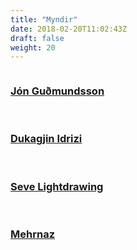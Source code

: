 ```yaml
---
title: "Myndir"
date: 2018-02-20T11:02:43Z
draft: false
weight: 20
---
```





<div class="row">
<div class="column">
<h3><a href="https://www.jongudmundsson.com/">Jón Guðmundsson</a></h3>
<section id="photos">
	<img src="/images/gallery/nonni/Arm.jpg" alt>
	<img src="/images/gallery/nonni/Bent leg straddle.jpg" alt>
	<img src="/images/gallery/nonni/Figa.jpg" alt>
	<img src="/images/gallery/nonni/Full position.jpg" alt>
	<img src="/images/gallery/nonni/Straddle.jpg" alt>
	<img src="/images/gallery/nonni/Twisty shape.jpg" alt>
</section>
</div>

<div class="column">
<h3><a href="https://www.facebook.com/dukagjinfilm/">Dukagjin Idrizi</a></h3>
<section id="photos">
	<img src="/images/gallery/duki/61868559_641591489648394_3290935243640406016_n.jpg" alt>
	<img src="/images/gallery/duki/DSC00623.jpg" alt>
	<img src="/images/gallery/duki/DSC06467.jpg" alt>
	<img src="/images/gallery/duki/DSC09905.jpg" alt>
	<img src="/images/gallery/duki/DSC09916.jpg" alt>
	<img src="/images/gallery/duki/DSC09927.jpg" alt>
</section>
</div>
</div>


<div class="row">
<div class="column">
<h3><a href="https://www.facebook.com/sevelightdrawing/">Seve Lightdrawing</a></h3>
<section id="photos">
	<img src="/images/gallery/seve/Cane one arm color.JPG" alt>
	<img src="/images/gallery/seve/Cane one arm.JPG" alt>
	<img src="/images/gallery/seve/Push Harder - Conditionning 9.JPG" alt>
	<img src="/images/gallery/seve/Push Harder - Mikael Day 6 - 17.JPG" alt>
	<img src="/images/gallery/seve/Push Harder - Mikael Day 6 - 27.JPG" alt>
	<img src="/images/gallery/seve/Push Harder - Mikael Day 6 - 8.JPG" alt>
	<img src="/images/gallery/seve/Push Harder 2019 - Emmet Day 4 - 32.JPG" alt>
	<img src="/images/gallery/seve/Spotted figa by Mikael.JPG" alt>
	<img src="/images/gallery/seve/Tuck spot by Mikael.JPG" alt>
</section>
</div>

<div class="column">
<h3><a href="https://www.instagram.com/raycapture/">Mehrnaz</a></h3>
<section id="photos">
	<img src="/images/gallery/merni/_MG_0354.JPG" alt>
</section>

</div>
</div>